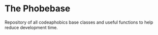 # The Phobebase
Repository of all codeaphobics base classes and useful functions to help reduce development time.
